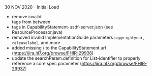 30 NOV 2020 - Initial Load
 - remove invalid <br/> tags from between <li> tags in CapabilityStatement-usdf-server.json (see ResourceProcessor.java)
 - removed invalid ImplementationGuide parameters `copyrightyear`, `releaselabel`, and more
 - added missing / to the CapabilityStatement.url (https://jira.hl7.org/browse/FHIR-29936)
 - update the searchParam.definition for List-identifier to properly reference a core spec parameter (https://jira.hl7.org/browse/FHIR-29937)